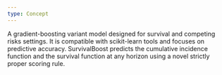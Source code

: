 ```yaml
---
type: Concept
---
```


A gradient-boosting variant model designed for survival and competing risks settings. It is compatible with scikit-learn tools and focuses on predictive accuracy. SurvivalBoost predicts the cumulative incidence function and the survival function at any horizon using a novel strictly proper scoring rule.